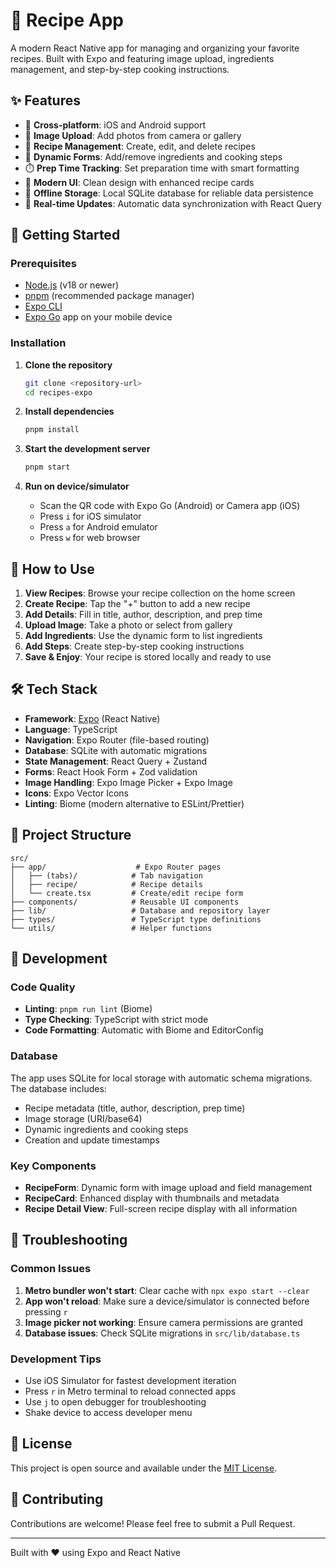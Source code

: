 # 🍳 Recipe App

A modern React Native app for managing and organizing your favorite recipes. Built with Expo and featuring image upload, ingredients management, and step-by-step cooking instructions.

## ✨ Features

- 📱 **Cross-platform**: iOS and Android support
- 📸 **Image Upload**: Add photos from camera or gallery
- 🥘 **Recipe Management**: Create, edit, and delete recipes
- 📝 **Dynamic Forms**: Add/remove ingredients and cooking steps
- ⏱️ **Prep Time Tracking**: Set preparation time with smart formatting
- 🎨 **Modern UI**: Clean design with enhanced recipe cards
- 💾 **Offline Storage**: Local SQLite database for reliable data persistence
- 🔄 **Real-time Updates**: Automatic data synchronization with React Query

## 🚀 Getting Started

### Prerequisites

- [Node.js](https://nodejs.org/) (v18 or newer)
- [pnpm](https://pnpm.io/) (recommended package manager)
- [Expo CLI](https://docs.expo.dev/get-started/installation/)
- [Expo Go](https://expo.dev/client) app on your mobile device

### Installation

1. **Clone the repository**

   ```bash
   git clone <repository-url>
   cd recipes-expo
   ```

2. **Install dependencies**

   ```bash
   pnpm install
   ```

3. **Start the development server**

   ```bash
   pnpm start
   ```

4. **Run on device/simulator**
   - Scan the QR code with Expo Go (Android) or Camera app (iOS)
   - Press `i` for iOS simulator
   - Press `a` for Android emulator
   - Press `w` for web browser

## 📱 How to Use

1. **View Recipes**: Browse your recipe collection on the home screen
2. **Create Recipe**: Tap the "+" button to add a new recipe
3. **Add Details**: Fill in title, author, description, and prep time
4. **Upload Image**: Take a photo or select from gallery
5. **Add Ingredients**: Use the dynamic form to list ingredients
6. **Add Steps**: Create step-by-step cooking instructions
7. **Save & Enjoy**: Your recipe is stored locally and ready to use

## 🛠️ Tech Stack

- **Framework**: [Expo](https://expo.dev/) (React Native)
- **Language**: TypeScript
- **Navigation**: Expo Router (file-based routing)
- **Database**: SQLite with automatic migrations
- **State Management**: React Query + Zustand
- **Forms**: React Hook Form + Zod validation
- **Image Handling**: Expo Image Picker + Expo Image
- **Icons**: Expo Vector Icons
- **Linting**: Biome (modern alternative to ESLint/Prettier)

## 📁 Project Structure

```
src/
├── app/                    # Expo Router pages
│   ├── (tabs)/            # Tab navigation
│   ├── recipe/            # Recipe details
│   └── create.tsx         # Create/edit recipe form
├── components/            # Reusable UI components
├── lib/                   # Database and repository layer
├── types/                 # TypeScript type definitions
└── utils/                 # Helper functions
```

## 🔧 Development

### Code Quality

- **Linting**: `pnpm run lint` (Biome)
- **Type Checking**: TypeScript with strict mode
- **Code Formatting**: Automatic with Biome and EditorConfig

### Database

The app uses SQLite for local storage with automatic schema migrations. The database includes:

- Recipe metadata (title, author, description, prep time)
- Image storage (URI/base64)
- Dynamic ingredients and cooking steps
- Creation and update timestamps

### Key Components

- **RecipeForm**: Dynamic form with image upload and field management
- **RecipeCard**: Enhanced display with thumbnails and metadata
- **Recipe Detail View**: Full-screen recipe display with all information

## 🐛 Troubleshooting

### Common Issues

1. **Metro bundler won't start**: Clear cache with `npx expo start --clear`
2. **App won't reload**: Make sure a device/simulator is connected before pressing `r`
3. **Image picker not working**: Ensure camera permissions are granted
4. **Database issues**: Check SQLite migrations in `src/lib/database.ts`

### Development Tips

- Use iOS Simulator for fastest development iteration
- Press `r` in Metro terminal to reload connected apps
- Use `j` to open debugger for troubleshooting
- Shake device to access developer menu

## 📄 License

This project is open source and available under the [MIT License](LICENSE).

## 🤝 Contributing

Contributions are welcome! Please feel free to submit a Pull Request.

---

Built with ❤️ using Expo and React Native
